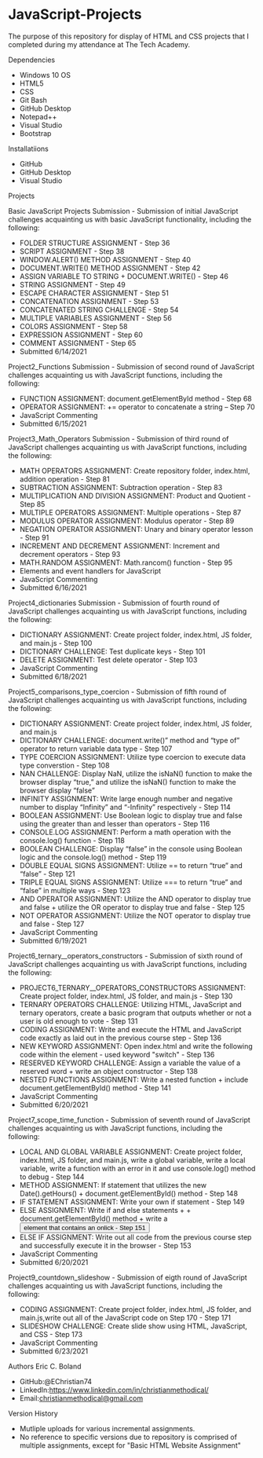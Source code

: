 # JavaScript-Projects

The purpose of this repository for display of HTML and CSS projects that I completed during my attendance at The Tech Academy.

Dependencies
* Windows 10 OS
* HTML5
* CSS
* Git Bash
* GitHub Desktop
* Notepad++
* Visual Studio
* Bootstrap


Installatiions
* GitHub
* GitHub Desktop
* Visual Studio


Projects

Basic JavaScript Projects Submission - Submission of initial JavaScript challenges acquainting us with basic JavaScript functionality, including the following:

* FOLDER STRUCTURE ASSIGNMENT - Step 36
* SCRIPT ASSIGNMENT - Step 38
* WINDOW.ALERT() METHOD ASSIGNMENT - Step 40
* DOCUMENT.WRITE() METHOD ASSIGNMENT - Step 42
* ASSIGN VARIABLE TO STRING + DOCUMENT.WRITE() - Step 46
* STRING ASSIGNMENT - Step 49
* ESCAPE CHARACTER ASSIGNMENT - Step 51
* CONCATENATION ASSIGNMENT - Step 53
* CONCATENATED STRING CHALLENGE - Step 54
* MULTIPLE VARIABLES ASSIGNMENT - Step 56
* COLORS ASSIGNMENT - Step 58
* EXPRESSION ASSIGNMENT - Step 60
* COMMENT ASSIGNMENT - Step 65
* Submitted 6/14/2021 


Project2_Functions Submission - Submission of second round of JavaScript challenges acquainting us with JavaScript functions, including the following: 

* FUNCTION ASSIGNMENT: document.getElementById method - Step 68
* OPERATOR ASSIGNMENT: += operator to concatenate a string – Step 70
* JavaScript Commenting
* Submitted 6/15/2021

Project3_Math_Operators Submission - Submission of third round of JavaScript challenges acquainting us with JavaScript functions, including the following: 

* MATH OPERATORS ASSIGNMENT: Create repository folder, index.html, addition operation  - Step 81
* SUBTRACTION ASSIGNMENT: Subtraction operation - Step 83
* MULTIPLICATION AND DIVISION ASSIGNMENT: Product and Quotient - Step 85
* MULTIPLE OPERATORS ASSIGNMENT: Multiple operations - Step 87
* MODULUS OPERATOR ASSIGNMENT: Modulus operator - Step 89
* NEGATION OPERATOR ASSIGNMENT: Unary and binary operator lesson - Step 91
* INCREMENT AND DECREMENT ASSIGNMENT: Increment and decrement operators - Step 93
* MATH.RANDOM ASSIGNMENT: Math.rancom() function - Step 95
* Elements and event handlers for JavaScript
* JavaScript Commenting
* Submitted 6/16/2021

Project4_dictionaries Submission - Submission of fourth round of JavaScript challenges acquainting us with JavaScript functions, including the following: 

* DICTIONARY ASSIGNMENT: Create project folder, index.html, JS folder, and main.js - Step 100
* DICTIONARY CHALLENGE: Test duplicate keys - Step 101
* DELETE ASSIGNMENT: Test delete operator - Step 103
* JavaScript Commenting
* Submitted 6/18/2021

Project5_comparisons_type_coercion - Submission of fifth round of JavaScript challenges acquainting us with JavaScript functions, including the following: 

* DICTIONARY ASSIGNMENT: Create project folder, index.html, JS folder, and main.js
* DICTIONARY CHALLENGE: document.write()” method and “type of” operator to return variable data type - Step 107
* TYPE COERCION ASSIGNMENT: Utilize type coercion to execute data type converstion - Step 108
* NAN CHALLENGE: Display NaN, utilize the isNaN() function to make the browser display “true,” and utilize the isNaN() function to make the browser display “false”
* INFINITY ASSIGNMENT: Write large enough number and negative number to display “Infinity” and “-Infinity” respectively - Step 114
* BOOLEAN ASSIGNMENT: Use Boolean logic to display true and false using the greater than and lesser than operators - Step 116
* CONSOLE.LOG ASSIGNMENT: Perform a math operation with the console.log() function - Step 118
* BOOLEAN CHALLENGE: Display “false” in the console using Boolean logic and the console.log() method - Step 119
* DOUBLE EQUAL SIGNS ASSIGNMENT: Utilize == to return “true” and “false” - Step 121 
* TRIPLE EQUAL SIGNS ASSIGNMENT: Utilize === to return “true” and “false” in multiple ways - Step 123
* AND OPERATOR ASSIGNMENT: Utilize the AND operator to display true and false + utilize the OR operator to display true and false - Step 125
* NOT OPERATOR ASSIGNMENT: Utilize the NOT operator to display true and false - Step 127
* JavaScript Commenting
* Submitted 6/19/2021

Project6_ternary__operators_constructors - Submission of sixth round of JavaScript challenges acquainting us with JavaScript functions, including the following: 

* PROJECT6_TERNARY__OPERATORS_CONSTRUCTORS ASSIGNMENT: Create project folder, index.html, JS folder, and main.js - Step 130
* TERNARY OPERATORS CHALLENGE: Utilizing HTML, JavaScript and ternary operators, create a basic program that outputs whether or not a user is old enough to vote - Step 131
* CODING ASSIGNMENT: Write and execute the HTML and JavaScript code exactly as laid out in the previous course step - Step 136
* NEW KEYWORD ASSIGNMENT: Open index.html and write the following code within the <body> element - used keyword "switch" - Step 136
* RESERVED KEYWORD CHALLENGE: Assign a variable the value of a reserved word + write an object constructor - Step 138
* NESTED FUNCTIONS ASSIGNMENT: Write a nested function + include document.getElementById() method - Step 141 
* JavaScript Commenting
* Submitted 6/20/2021

Project7_scope_time_function - Submission of seventh round of JavaScript challenges acquainting us with JavaScript functions, including the following: 

* LOCAL AND GLOBAL VARIABLE ASSIGNMENT: Create project folder, index.html, JS folder, and main.js, write a global variable, write a local variable, write a function with an error in it and use console.log() method to debug - Step 144
* METHOD ASSIGNMENT: If statement that utilizes the new Date().getHours() + document.getElementById() method - Step 148
* IF STATEMENT ASSIGNMENT: Write your own if statement - Step 149
* ELSE ASSIGNMENT: Write if and else statements + + document.getElementById() method + write a <button> element that contains an onlick - Step 151
* ELSE IF ASSIGNMENT: Write out all code from the previous course step and successfully execute it in the browser - Step 153
* JavaScript Commenting
* Submitted 6/20/2021
  
Project9_countdown_slideshow - Submission of eigth round of JavaScript challenges acquainting us with JavaScript functions, including the following: 
  
* CODING ASSIGNMENT: Create project folder, index.html, JS folder, and main.js,write out all of the JavaScript code on Step 170 - Step 171
* SLIDESHOW CHALLENGE: Create slide show using HTML, JavaScript, and CSS - Step 173
* JavaScript Commenting
* Submitted 6/23/2021
  
  
  
  
  
  
  
  
  
  
  
  
  
  
Authors
Eric C. Boland
* GitHub:@EChristian74
* LinkedIn:https://www.linkedin.com/in/christianmethodical/
* Email:christianmethodical@gmail.com 


Version History
* Mutliple uploads for various incremental assignments.  
* No reference to specific versions due to repository is comprised of multiple assignments, except for "Basic HTML Website Assignment"  

